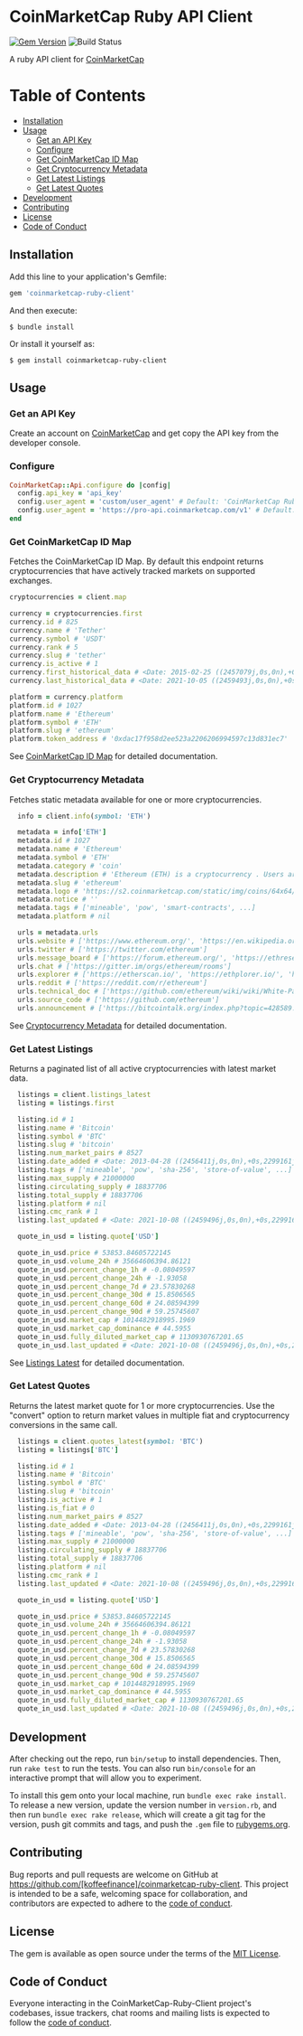 # CoinMarketCap Ruby API Client

[![Gem Version](https://badge.fury.io/rb/coinmarketcap-ruby-client.svg)](https://badge.fury.io/rb/coinmarketcap-ruby-client) ![Build Status](https://github.com/koffeefinance/coinmarketcap-ruby-client/actions/workflows/ruby.yml/badge.svg)

A ruby API client for [CoinMarketCap](https://coinmarketcap.com/api/documentation/v1/)

# Table of Contents

- [Installation](#installation)
- [Usage](#usage)
  - [Get an API Key](#get-an-api-token)
  - [Configure](#configure)
  - [Get CoinMarketCap ID Map](#get-coinmarketcap-id-map)
  - [Get Cryptocurrency Metadata](#get-cryptocurrency-metadata)
  - [Get Latest Listings](#get-latest-listings)
  - [Get Latest Quotes](#get-latest-quotes)
- [Development](#development)
- [Contributing](#contributing)
- [License](#license)
- [Code of Conduct](#code-of-conduct)

## Installation

Add this line to your application's Gemfile:

```ruby
gem 'coinmarketcap-ruby-client'
```

And then execute:

    $ bundle install

Or install it yourself as:

    $ gem install coinmarketcap-ruby-client

## Usage

### Get an API Key

Create an account on [CoinMarketCap](https://pro.coinmarketcap.com/) and get copy the API key from the developer console.

### Configure

```ruby
CoinMarketCap::Api.configure do |config|
  config.api_key = 'api_key'
  config.user_agent = 'custom/user_agent' # Default: 'CoinMarketCap Ruby Client/1.0.0'
  config.user_agent = 'https://pro-api.coinmarketcap.com/v1' # Default: 'https://pro-api.coinmarketcap.com/v1'
end
```

### Get CoinMarketCap ID Map

Fetches the CoinMarketCap ID Map. By default this endpoint returns cryptocurrencies that have actively tracked markets on supported exchanges.

```ruby
cryptocurrencies = client.map

currency = cryptocurrencies.first
currency.id # 825
currency.name # 'Tether'
currency.symbol # 'USDT'
currency.rank # 5
currency.slug # 'tether'
currency.is_active # 1
currency.first_historical_data # <Date: 2015-02-25 ((2457079j,0s,0n),+0s,2299161j)>
currency.last_historical_data # <Date: 2021-10-05 ((2459493j,0s,0n),+0s,2299161j)>

platform = currency.platform
platform.id # 1027
platform.name # 'Ethereum'
platform.symbol # 'ETH'
platform.slug # 'ethereum'
platform.token_address # '0xdac17f958d2ee523a2206206994597c13d831ec7'
```

See [CoinMarketCap ID Map](https://coinmarketcap.com/api/documentation/v1/#operation/getV1CryptocurrencyMap) for detailed documentation.

### Get Cryptocurrency Metadata

Fetches static metadata available for one or more cryptocurrencies.

```ruby
  info = client.info(symbol: 'ETH')

  metadata = info['ETH']
  metadata.id # 1027
  metadata.name # 'Ethereum'
  metadata.symbol # 'ETH'
  metadata.category # 'coin'
  metadata.description # 'Ethereum (ETH) is a cryptocurrency . Users are able to generate ETH ...'
  metadata.slug # 'ethereum'
  metadata.logo # 'https://s2.coinmarketcap.com/static/img/coins/64x64/1027.png'
  metadata.notice # ''
  metadata.tags # ['mineable', 'pow', 'smart-contracts', ...]
  metadata.platform # nil

  urls = metadata.urls
  urls.website # ['https://www.ethereum.org/', 'https://en.wikipedia.org/wiki/Ethereum']
  urls.twitter # ['https://twitter.com/ethereum']
  urls.message_board # ['https://forum.ethereum.org/', 'https://ethresear.ch/']
  urls.chat # ['https://gitter.im/orgs/ethereum/rooms']
  urls.explorer # ['https://etherscan.io/', 'https://ethplorer.io/', 'https://blockchair.com/ethereum', ...]
  urls.reddit # ['https://reddit.com/r/ethereum']
  urls.technical_doc # ['https://github.com/ethereum/wiki/wiki/White-Paper']
  urls.source_code # ['https://github.com/ethereum']
  urls.announcement # ['https://bitcointalk.org/index.php?topic=428589.0']
```

See [Cryptocurrency Metadata](https://coinmarketcap.com/api/documentation/v1/#operation/getV1CryptocurrencyInfo) for detailed documentation.

### Get Latest Listings

Returns a paginated list of all active cryptocurrencies with latest market data.

```ruby
  listings = client.listings_latest
  listing = listings.first

  listing.id # 1
  listing.name # 'Bitcoin'
  listing.symbol # 'BTC'
  listing.slug # 'bitcoin'
  listing.num_market_pairs # 8527
  listing.date_added # <Date: 2013-04-28 ((2456411j,0s,0n),+0s,2299161j)>
  listing.tags # ['mineable', 'pow', 'sha-256', 'store-of-value', ...]
  listing.max_supply # 21000000
  listing.circulating_supply # 18837706
  listing.total_supply # 18837706
  listing.platform # nil
  listing.cmc_rank # 1
  listing.last_updated # <Date: 2021-10-08 ((2459496j,0s,0n),+0s,2299161j)>

  quote_in_usd = listing.quote['USD']

  quote_in_usd.price # 53853.84605722145
  quote_in_usd.volume_24h # 35664606394.86121
  quote_in_usd.percent_change_1h # -0.08049597
  quote_in_usd.percent_change_24h # -1.93058
  quote_in_usd.percent_change_7d # 23.57830268
  quote_in_usd.percent_change_30d # 15.8506565
  quote_in_usd.percent_change_60d # 24.08594399
  quote_in_usd.percent_change_90d # 59.25745607
  quote_in_usd.market_cap # 1014482918995.1969
  quote_in_usd.market_cap_dominance # 44.5955
  quote_in_usd.fully_diluted_market_cap # 1130930767201.65
  quote_in_usd.last_updated # <Date: 2021-10-08 ((2459496j,0s,0n),+0s,2299161j)>
```

See [Listings Latest](https://coinmarketcap.com/api/documentation/v1/#operation/getV1CryptocurrencyListingsLatest) for detailed documentation.

### Get Latest Quotes

Returns the latest market quote for 1 or more cryptocurrencies. Use the "convert" option to return market values in multiple fiat and cryptocurrency conversions in the same call.

```ruby
  listings = client.quotes_latest(symbol: 'BTC')
  listing = listings['BTC']

  listing.id # 1
  listing.name # 'Bitcoin'
  listing.symbol # 'BTC'
  listing.slug # 'bitcoin'
  listing.is_active # 1
  listing.is_fiat # 0
  listing.num_market_pairs # 8527
  listing.date_added # <Date: 2013-04-28 ((2456411j,0s,0n),+0s,2299161j)>
  listing.tags # ['mineable', 'pow', 'sha-256', 'store-of-value', ...]
  listing.max_supply # 21000000
  listing.circulating_supply # 18837706
  listing.total_supply # 18837706
  listing.platform # nil
  listing.cmc_rank # 1
  listing.last_updated # <Date: 2021-10-08 ((2459496j,0s,0n),+0s,2299161j)>

  quote_in_usd = listing.quote['USD']

  quote_in_usd.price # 53853.84605722145
  quote_in_usd.volume_24h # 35664606394.86121
  quote_in_usd.percent_change_1h # -0.08049597
  quote_in_usd.percent_change_24h # -1.93058
  quote_in_usd.percent_change_7d # 23.57830268
  quote_in_usd.percent_change_30d # 15.8506565
  quote_in_usd.percent_change_60d # 24.08594399
  quote_in_usd.percent_change_90d # 59.25745607
  quote_in_usd.market_cap # 1014482918995.1969
  quote_in_usd.market_cap_dominance # 44.5955
  quote_in_usd.fully_diluted_market_cap # 1130930767201.65
  quote_in_usd.last_updated # <Date: 2021-10-08 ((2459496j,0s,0n),+0s,2299161j)>
```

## Development

After checking out the repo, run `bin/setup` to install dependencies. Then, run `rake test` to run the tests. You can also run `bin/console` for an interactive prompt that will allow you to experiment.

To install this gem onto your local machine, run `bundle exec rake install`. To release a new version, update the version number in `version.rb`, and then run `bundle exec rake release`, which will create a git tag for the version, push git commits and tags, and push the `.gem` file to [rubygems.org](https://rubygems.org).

## Contributing

Bug reports and pull requests are welcome on GitHub at https://github.com/[koffeefinance]/coinmarketcap-ruby-client. This project is intended to be a safe, welcoming space for collaboration, and contributors are expected to adhere to the [code of conduct](https://github.com/koffeefinance/coinmarketcap-ruby-client/blob/master/CODE_OF_CONDUCT.md).

## License

The gem is available as open source under the terms of the [MIT License](https://opensource.org/licenses/MIT).

## Code of Conduct

Everyone interacting in the CoinMarketCap-Ruby-Client project's codebases, issue trackers, chat rooms and mailing lists is expected to follow the [code of conduct](https://github.com/koffeefinance/coinmarketcap-ruby-client/blob/master/CODE_OF_CONDUCT.md).
